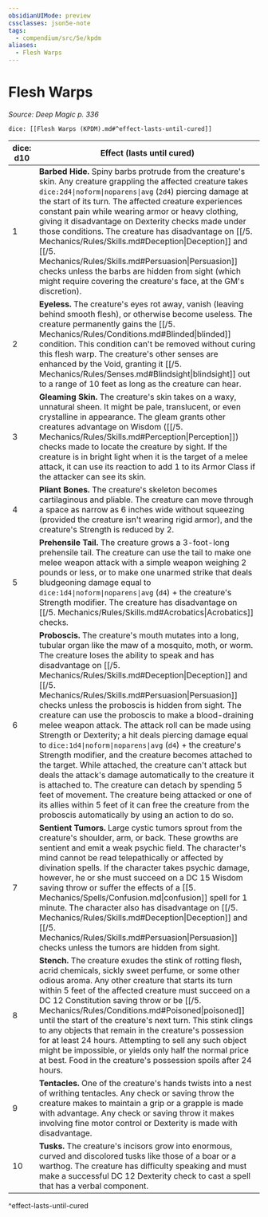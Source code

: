 ```yaml
---
obsidianUIMode: preview
cssclasses: json5e-note
tags:
  - compendium/src/5e/kpdm
aliases:
  - Flesh Warps
---
```

# Flesh Warps
*Source: Deep Magic p. 336* 

`dice: [[Flesh Warps (KPDM).md#^effect-lasts-until-cured]]`

| dice: d10 | Effect (lasts until cured) |
|-----------|----------------------------|
| 1 | **Barbed Hide.** Spiny barbs protrude from the creature's skin. Any creature grappling the affected creature takes `dice:2d4\|noform\|noparens\|avg` (`2d4`) piercing damage at the start of its turn. The affected creature experiences constant pain while wearing armor or heavy clothing, giving it disadvantage on Dexterity checks made under those conditions. The creature has disadvantage on [[/5. Mechanics/Rules/Skills.md#Deception\|Deception]] and [[/5. Mechanics/Rules/Skills.md#Persuasion\|Persuasion]] checks unless the barbs are hidden from sight (which might require covering the creature's face, at the GM's discretion). |
| 2 | **Eyeless.** The creature's eyes rot away, vanish (leaving behind smooth flesh), or otherwise become useless. The creature permanently gains the [[/5. Mechanics/Rules/Conditions.md#Blinded\|blinded]] condition. This condition can't be removed without curing this flesh warp. The creature's other senses are enhanced by the Void, granting it [[/5. Mechanics/Rules/Senses.md#Blindsight\|blindsight]] out to a range of 10 feet as long as the creature can hear. |
| 3 | **Gleaming Skin.** The creature's skin takes on a waxy, unnatural sheen. It might be pale, translucent, or even crystalline in appearance. The gleam grants other creatures advantage on Wisdom ([[/5. Mechanics/Rules/Skills.md#Perception\|Perception]]) checks made to locate the creature by sight. If the creature is in bright light when it is the target of a melee attack, it can use its reaction to add 1 to its Armor Class if the attacker can see its skin. |
| 4 | **Pliant Bones.** The creature's skeleton becomes cartilaginous and pliable. The creature can move through a space as narrow as 6 inches wide without squeezing (provided the creature isn't wearing rigid armor), and the creature's Strength is reduced by 2. |
| 5 | **Prehensile Tail.** The creature grows a 3-foot-long prehensile tail. The creature can use the tail to make one melee weapon attack with a simple weapon weighing 2 pounds or less, or to make one unarmed strike that deals bludgeoning damage equal to `dice:1d4\|noform\|noparens\|avg` (`d4`) + the creature's Strength modifier. The creature has disadvantage on [[/5. Mechanics/Rules/Skills.md#Acrobatics\|Acrobatics]] checks. |
| 6 | **Proboscis.** The creature's mouth mutates into a long, tubular organ like the maw of a mosquito, moth, or worm. The creature loses the ability to speak and has disadvantage on [[/5. Mechanics/Rules/Skills.md#Deception\|Deception]] and [[/5. Mechanics/Rules/Skills.md#Persuasion\|Persuasion]] checks unless the proboscis is hidden from sight. The creature can use the proboscis to make a blood-draining melee weapon attack. The attack roll can be made using Strength or Dexterity; a hit deals piercing damage equal to `dice:1d4\|noform\|noparens\|avg` (`d4`) + the creature's Strength modifier, and the creature becomes attached to the target. While attached, the creature can't attack but deals the attack's damage automatically to the creature it is attached to. The creature can detach by spending 5 feet of movement. The creature being attacked or one of its allies within 5 feet of it can free the creature from the proboscis automatically by using an action to do so. |
| 7 | **Sentient Tumors.** Large cystic tumors sprout from the creature's shoulder, arm, or back. These growths are sentient and emit a weak psychic field. The character's mind cannot be read telepathically or affected by divination spells. If the character takes psychic damage, however, he or she must succeed on a DC 15 Wisdom saving throw or suffer the effects of a [[5. Mechanics/Spells/Confusion.md\|confusion]] spell for 1 minute. The character also has disadvantage on [[/5. Mechanics/Rules/Skills.md#Deception\|Deception]] and [[/5. Mechanics/Rules/Skills.md#Persuasion\|Persuasion]] checks unless the tumors are hidden from sight. |
| 8 | **Stench.** The creature exudes the stink of rotting flesh, acrid chemicals, sickly sweet perfume, or some other odious aroma. Any other creature that starts its turn within 5 feet of the affected creature must succeed on a DC 12 Constitution saving throw or be [[/5. Mechanics/Rules/Conditions.md#Poisoned\|poisoned]] until the start of the creature's next turn. This stink clings to any objects that remain in the creature's possession for at least 24 hours. Attempting to sell any such object might be impossible, or yields only half the normal price at best. Food in the creature's possession spoils after 24 hours. |
| 9 | **Tentacles.** One of the creature's hands twists into a nest of writhing tentacles. Any check or saving throw the creature makes to maintain a grip or a grapple is made with advantage. Any check or saving throw it makes involving fine motor control or Dexterity is made with disadvantage. |
| 10 | **Tusks.** The creature's incisors grow into enormous, curved and discolored tusks like those of a boar or a warthog. The creature has difficulty speaking and must make a successful DC 12 Dexterity check to cast a spell that has a verbal component. |
^effect-lasts-until-cured
